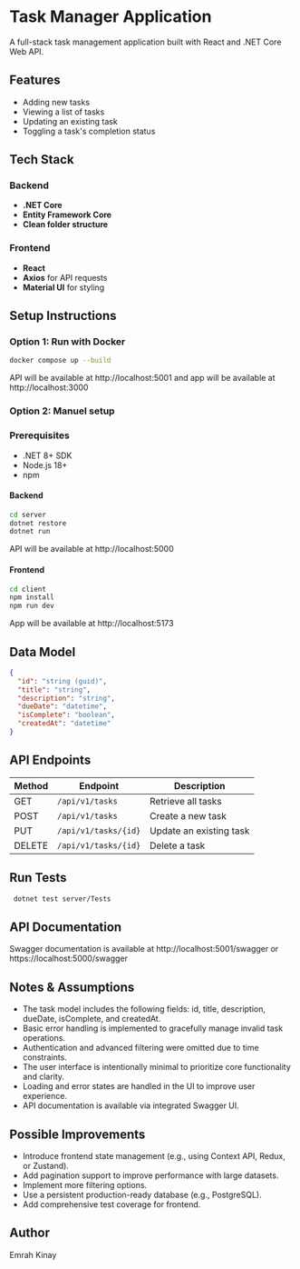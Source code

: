 # Task Manager Application

A full-stack task management application built with React and .NET Core Web API.

## Features

- Adding new tasks
- Viewing a list of tasks
- Updating an existing task
- Toggling a task's completion status

## Tech Stack

### Backend

- **.NET Core**
- **Entity Framework Core**
- **Clean folder structure**

### Frontend

- **React**
- **Axios** for API requests
- **Material UI** for styling

## Setup Instructions

### Option 1: Run with Docker

```bash
docker compose up --build
```

API will be available at http://localhost:5001 and app will be available at http://localhost:3000

### Option 2: Manuel setup

### Prerequisites

- .NET 8+ SDK
- Node.js 18+
- npm

#### Backend

```bash
cd server
dotnet restore
dotnet run
```

API will be available at http://localhost:5000

#### Frontend

```bash
cd client
npm install
npm run dev
```

App will be available at http://localhost:5173

## Data Model

```json
{
  "id": "string (guid)",
  "title": "string",
  "description": "string",
  "dueDate": "datetime",
  "isComplete": "boolean",
  "createdAt": "datetime"
}
```

## API Endpoints

| Method | Endpoint             | Description             |
| ------ | -------------------- | ----------------------- |
| GET    | `/api/v1/tasks`      | Retrieve all tasks      |
| POST   | `/api/v1/tasks`      | Create a new task       |
| PUT    | `/api/v1/tasks/{id}` | Update an existing task |
| DELETE | `/api/v1/tasks/{id}` | Delete a task           |

## Run Tests

```bash
 dotnet test server/Tests
```

## API Documentation

Swagger documentation is available at http://localhost:5001/swagger or https://localhost:5000/swagger

## Notes & Assumptions

- The task model includes the following fields: id, title, description, dueDate, isComplete, and createdAt.
- Basic error handling is implemented to gracefully manage invalid task operations.
- Authentication and advanced filtering were omitted due to time constraints.
- The user interface is intentionally minimal to prioritize core functionality and clarity.
- Loading and error states are handled in the UI to improve user experience.
- API documentation is available via integrated Swagger UI.

## Possible Improvements

- Introduce frontend state management (e.g., using Context API, Redux, or Zustand).
- Add pagination support to improve performance with large datasets.
- Implement more filtering options.
- Use a persistent production-ready database (e.g., PostgreSQL).
- Add comprehensive test coverage for frontend.

## Author

Emrah Kinay
